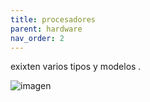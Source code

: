 ```yaml
---
title: procesadores 
parent: hardware
nav_order: 2
---
```


exixten varios tipos y modelos .

![imagen](https://www.google.com/url?sa=i&url=https%3A%2F%2Fpisapapeles.net%2Fconociendo-las-familias-de-procesadores-intel-cuales-son-las-vigentes-al-2022-parte-1%2F&psig=AOvVaw1Ym9ip4plJ_w6hWpNyGF-K&ust=1729593577864000&source=images&cd=vfe&opi=89978449&ved=0CBQQjRxqFwoTCKip5amkn4kDFQAAAAAdAAAAABAE)
